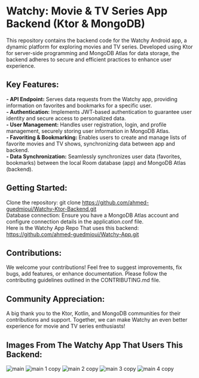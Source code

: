 # Watchy: Movie & TV Series App Backend (Ktor & MongoDB)

This repository contains the backend code for the Watchy Android app, a dynamic platform for exploring movies and TV series. Developed using Ktor for server-side programming and MongoDB Atlas for data storage, the backend adheres to secure and efficient practices to enhance user experience.



## Key Features:
**- API Endpoint:** Serves data requests from the Watchy app, providing information on favorites and bookmarks for a specific user.<br/>
**- Authentication:** Implements JWT-based authentication to guarantee user identity and secure access to personalized data.<br/>
**- User Management:** Handles user registration, login, and profile management, securely storing user information in MongoDB Atlas.<br/>
**- Favoriting & Bookmarking:** Enables users to create and manage lists of favorite movies and TV shows, synchronizing data between app and backend.<br/>
**- Data Synchronization:** Seamlessly synchronizes user data (favorites, bookmarks) between the local Room database (app) and MongoDB Atlas (backend).<br/>



## Getting Started:
Clone the repository: git clone https://github.com/ahmed-guedmioui/Watchy-Ktor-Backend.git<br/>
Database connection: Ensure you have a MongoDB Atlas account and configure connection details in the application.conf file.<br/>
Here is the Watchy App Repo That uses this backend: https://github.com/ahmed-guedmioui/Watchy-App.git<br/>



## Contributions:
We welcome your contributions! Feel free to suggest improvements, fix bugs, add features, or enhance documentation. Please follow the contributing guidelines outlined in the CONTRIBUTING.md file.



## Community Appreciation:
A big thank you to the Ktor, Kotlin, and MongoDB communities for their contributions and support. Together, we can make Watchy an even better experience for movie and TV series enthusiasts!


## Images From The Watchy App That Users This Backend:
![main](https://github.com/ahmed-guedmioui-projects/Watchy-Backend/assets/59929234/91eb8af3-965e-4b23-aa17-903434151881)
![main 1 copy](https://github.com/ahmed-guedmioui-projects/Watchy-Backend/assets/59929234/7901d1ef-b0dc-4f03-af80-2d215dbd6a95)
![main 2 copy](https://github.com/ahmed-guedmioui-projects/Watchy-Backend/assets/59929234/b5de7a61-9155-4051-8365-a6098a0a2bda)
![main 3 copy](https://github.com/ahmed-guedmioui-projects/Watchy-Backend/assets/59929234/fc5cbee8-2c8b-49e3-ac2f-9d697cd986fc)
![main 4 copy](https://github.com/ahmed-guedmioui-projects/Watchy-Backend/assets/59929234/424d386d-2aa0-49d1-8b37-79f3c1118ee3)
